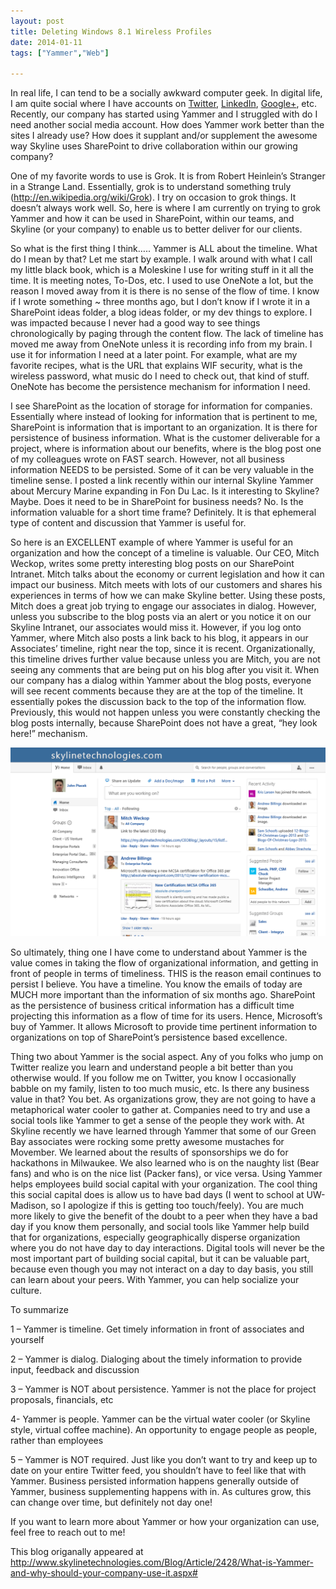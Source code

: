 ```yaml
---
layout: post
title: Deleting Windows 8.1 Wireless Profiles
date: 2014-01-11
tags: ["Yammer","Web"]

---
```


In real life, I can tend to be a socially awkward computer geek. In digital life, I am quite social where I have accounts on
[Twitter](www.twitter.com/jptacek), [LinkedIn](www.linkedin.com/in/johnptacek), [Google+](http://plus.google.com/+JohnPtacek),
etc. Recently, our company has started using Yammer and I struggled with do I need another social media account. How does Yammer work better than the sites I already use? How does it supplant and/or supplement the awesome way Skyline uses SharePoint to drive collaboration within our growing company?

One of my favorite words to use is Grok. It is from Robert Heinlein’s Stranger in a Strange Land. Essentially, grok is to understand something truly (http://en.wikipedia.org/wiki/Grok). I try on occasion to grok things. It doesn’t always work well. So, here is where I am currently on trying to grok Yammer and how it can be used in SharePoint, within our teams, and Skyline (or your company) to enable us to better deliver for our clients.

So what is the first thing I think….. Yammer is ALL about the timeline. What do I mean by that? Let me start by example. I walk around with what I call my little black book, which is a Moleskine I use for writing stuff in it all the time. It is meeting notes, To-Dos, etc. I used to use OneNote a lot, but the reason I moved away from it is there is no sense of the flow of time. I know if I wrote something ~ three months ago, but I don’t know if I wrote it in a SharePoint ideas folder, a blog ideas folder, or my dev things to explore. I was impacted because I never had a good way to see things chronologically by paging through the content flow. The lack of timeline has moved me away from OneNote unless it is recording info from my brain. I use it for information I need at a later point. For example, what are my favorite recipes, what is the URL that explains WIF security, what is the wireless password, what music do I need to check out, that kind of stuff. OneNote has become the persistence mechanism for information I need.

I see SharePoint as the location of storage for information for companies. Essentially where instead of looking for information that is pertinent to me, SharePoint is information that is important to an organization. It is there for persistence of business information. What is the customer deliverable for a project, where is information about our benefits, where is the blog post one of my colleagues wrote on FAST search. However, not all business information NEEDS to be persisted. Some of it can be very valuable in the timeline sense. I posted a link recently within our internal Skyline Yammer about Mercury Marine expanding in Fon Du Lac. Is it interesting to Skyline? Maybe. Does it need to be in SharePoint for business needs? No. Is the information valuable for a short time frame? Definitely. It is that ephemeral type of content and discussion that Yammer is useful for.

So here is an EXCELLENT example of where Yammer is useful for an organization and how the concept of a timeline is valuable. Our CEO, Mitch Weckop, writes some pretty interesting blog posts on our SharePoint Intranet. Mitch talks about the economy or current legislation and how it can impact our business. Mitch meets with lots of our customers and shares his experiences in terms of how we can make Skyline better. Using these posts, Mitch does a great job trying to engage our associates in dialog. However, unless you subscribe to the blog posts via an alert or you notice it on our Skyline Intranet, our associates would miss it. However, if you log onto Yammer, where Mitch also posts a link back to his blog, it appears in our Associates’ timeline, right near the top, since it is recent. Organizationally, this timeline drives further value because unless you are Mitch, you are not seeing any comments that are being put on his blog after you visit it. When our company has a dialog within Yammer about the blog posts, everyone will see recent comments because they are at the top of the timeline. It essentially pokes the discussion back to the top of the information flow. Previously, this would not happen unless you were constantly checking the blog posts internally, because SharePoint does not have a great, “hey look here!” mechanism.

![Yammer Home Page](yammer.png)


So ultimately, thing one I have come to understand about Yammer is the value comes in taking the flow of organizational information, and getting in front of people in terms of timeliness. THIS is the reason email continues to persist I believe. You have a timeline. You know the emails of today are MUCH more important than the information of six months ago. SharePoint as the persistence of business critical information has a difficult time projecting this information as a flow of time for its users. Hence, Microsoft’s buy of Yammer. It allows Microsoft to provide time pertinent information to organizations on top of SharePoint’s persistence based excellence.

Thing two about Yammer is the social aspect. Any of you folks who jump on Twitter realize you learn and understand people a bit better than you otherwise would. If you follow me on Twitter, you know I occasionally babble on my family, listen to too much music, etc. Is there any business value in that? You bet. As organizations grow, they are not going to have a metaphorical water cooler to gather at. Companies need to try and use a social tools like Yammer to get a sense of the people they work with. At Skyline recently we have learned through Yammer that some of our Green Bay associates were rocking some pretty awesome mustaches for Movember. We learned about the results of sponsorships we do for hackathons in Milwaukee. We also learned who is on the naughty list (Bear fans) and who is on the nice list (Packer fans), or vice versa. Using Yammer helps employees build social capital with your organization. The cool thing this social capital does is allow us to have bad days (I went to school at UW-Madison, so I apologize if this is getting too touch/feely). You are much more likely to give the benefit of the doubt to a peer when they have a bad day if you know them personally, and social tools like Yammer help build that for organizations, especially geographically disperse organization where you do not have day to day interactions. Digital tools will never be the most important part of building social capital, but it can be valuable part, because even though you may not interact on a day to day basis, you still can learn about your peers. With Yammer, you can help socialize your culture.

To summarize

1 – Yammer is timeline. Get timely information in front of associates and yourself

2 – Yammer is dialog. Dialoging about the timely information to provide input, feedback and discussion

3 – Yammer is NOT about persistence. Yammer is not the place for project proposals, financials, etc

4- Yammer is people. Yammer can be the virtual water cooler (or Skyline style, virtual coffee machine). An opportunity to engage people as people, rather than employees

5 – Yammer is NOT required. Just like you don’t want to try and keep up to date on your entire Twitter feed, you shouldn’t have to feel like that with Yammer. Business persisted information happens generally outside of Yammer, business supplementing happens with in. As cultures grow, this can change over time, but definitely not day one!

If you want to learn more about Yammer or how your organization can use, feel free to reach out to me!

This blog origanally appeared at  http://www.skylinetechnologies.com/Blog/Article/2428/What-is-Yammer-and-why-should-your-company-use-it.aspx#